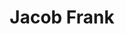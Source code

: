 ---
title: Jacob Frank
headshot: images/uploads/Jacob_Frank.jpg
role: TAW Co-coordinator, Web and Graphics Lead
major: Design and Web Development
year: Senior
webpage: https://www.jacobdfrank.com/
lead: true
---